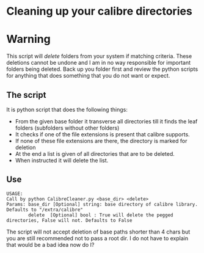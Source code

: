 Cleaning up your calibre directories
=

Warning
= 
This script will *delete* folders from your system if matching criteria. These deletions cannot be undone and I am in no way responsible for important folders being deleted. 
Back up you folder first and review the python scripts for anything that does something that you do not want or expect. 


The script
-
It is python script that does the following things:
* From the given base folder it transverse all directories till it finds the leaf folders (subfolders without other folders)
* It checks if one of the file extensions is present that calibre supports.
* If none of these file extensions are there, the directory is marked for deletion
* At the end a list is given of all directories that are to be deleted.
* When instructed it will delete the list. 

Use
-
```text
USAGE:
Call by python CalibreCleaner.py <base_dir> <delete>
Params: base_dir [Optional] string: base directory of calibre library. Defaults to "/extra/calibre" 
        delete  [Optional] bool : True will delete the pegged directories, False will not. Defaults to False  
``` 
The script will not accept deletion of base paths shorter than 4 chars but you are still recommended not to pass a root dir. I do not have to explain that would be a bad idea now do I?